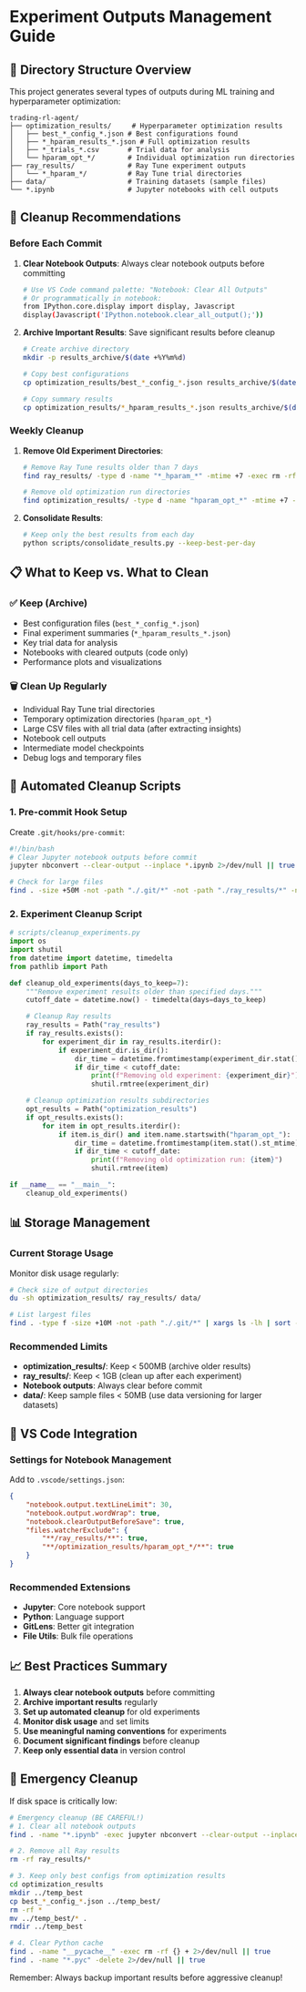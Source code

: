 # Experiment Outputs Management Guide

## 📁 Directory Structure Overview

This project generates several types of outputs during ML training and hyperparameter optimization:

```
trading-rl-agent/
├── optimization_results/     # Hyperparameter optimization results
│   ├── best_*_config_*.json # Best configurations found
│   ├── *_hparam_results_*.json # Full optimization results
│   ├── *_trials_*.csv       # Trial data for analysis
│   └── hparam_opt_*/        # Individual optimization run directories
├── ray_results/             # Ray Tune experiment outputs
│   └── *_hparam_*/          # Ray Tune trial directories
├── data/                    # Training datasets (sample files)
└── *.ipynb                  # Jupyter notebooks with cell outputs
```

## 🧹 Cleanup Recommendations

### Before Each Commit

1. **Clear Notebook Outputs**: Always clear notebook outputs before committing
   ```bash
   # Use VS Code command palette: "Notebook: Clear All Outputs"
   # Or programmatically in notebook:
   from IPython.core.display import display, Javascript
   display(Javascript('IPython.notebook.clear_all_output();'))
   ```

2. **Archive Important Results**: Save significant results before cleanup
   ```bash
   # Create archive directory
   mkdir -p results_archive/$(date +%Y%m%d)

   # Copy best configurations
   cp optimization_results/best_*_config_*.json results_archive/$(date +%Y%m%d)/

   # Copy summary results
   cp optimization_results/*_hparam_results_*.json results_archive/$(date +%Y%m%d)/
   ```

### Weekly Cleanup

1. **Remove Old Experiment Directories**:
   ```bash
   # Remove Ray Tune results older than 7 days
   find ray_results/ -type d -name "*_hparam_*" -mtime +7 -exec rm -rf {} +

   # Remove old optimization run directories
   find optimization_results/ -type d -name "hparam_opt_*" -mtime +7 -exec rm -rf {} +
   ```

2. **Consolidate Results**:
   ```bash
   # Keep only the best results from each day
   python scripts/consolidate_results.py --keep-best-per-day
   ```

## 📋 What to Keep vs. What to Clean

### ✅ Keep (Archive)
- Best configuration files (`best_*_config_*.json`)
- Final experiment summaries (`*_hparam_results_*.json`)
- Key trial data for analysis
- Notebooks with cleared outputs (code only)
- Performance plots and visualizations

### 🗑️ Clean Up Regularly
- Individual Ray Tune trial directories
- Temporary optimization directories (`hparam_opt_*`)
- Large CSV files with all trial data (after extracting insights)
- Notebook cell outputs
- Intermediate model checkpoints
- Debug logs and temporary files

## 🔄 Automated Cleanup Scripts

### 1. Pre-commit Hook Setup

Create `.git/hooks/pre-commit`:
```bash
#!/bin/bash
# Clear Jupyter notebook outputs before commit
jupyter nbconvert --clear-output --inplace *.ipynb 2>/dev/null || true

# Check for large files
find . -size +50M -not -path "./.git/*" -not -path "./ray_results/*" -not -path "./optimization_results/*" | head -5
```

### 2. Experiment Cleanup Script

```python
# scripts/cleanup_experiments.py
import os
import shutil
from datetime import datetime, timedelta
from pathlib import Path

def cleanup_old_experiments(days_to_keep=7):
    """Remove experiment results older than specified days."""
    cutoff_date = datetime.now() - timedelta(days=days_to_keep)

    # Cleanup Ray results
    ray_results = Path("ray_results")
    if ray_results.exists():
        for experiment_dir in ray_results.iterdir():
            if experiment_dir.is_dir():
                dir_time = datetime.fromtimestamp(experiment_dir.stat().st_mtime)
                if dir_time < cutoff_date:
                    print(f"Removing old experiment: {experiment_dir}")
                    shutil.rmtree(experiment_dir)

    # Cleanup optimization results subdirectories
    opt_results = Path("optimization_results")
    if opt_results.exists():
        for item in opt_results.iterdir():
            if item.is_dir() and item.name.startswith("hparam_opt_"):
                dir_time = datetime.fromtimestamp(item.stat().st_mtime)
                if dir_time < cutoff_date:
                    print(f"Removing old optimization run: {item}")
                    shutil.rmtree(item)

if __name__ == "__main__":
    cleanup_old_experiments()
```

## 📊 Storage Management

### Current Storage Usage
Monitor disk usage regularly:
```bash
# Check size of output directories
du -sh optimization_results/ ray_results/ data/

# List largest files
find . -type f -size +10M -not -path "./.git/*" | xargs ls -lh | sort -k5 -h
```

### Recommended Limits
- **optimization_results/**: Keep < 500MB (archive older results)
- **ray_results/**: Keep < 1GB (clean up after each experiment)
- **Notebook outputs**: Always clear before commit
- **data/**: Keep sample files < 50MB (use data versioning for larger datasets)

## 🔧 VS Code Integration

### Settings for Notebook Management

Add to `.vscode/settings.json`:
```json
{
    "notebook.output.textLineLimit": 30,
    "notebook.output.wordWrap": true,
    "notebook.clearOutputBeforeSave": true,
    "files.watcherExclude": {
        "**/ray_results/**": true,
        "**/optimization_results/hparam_opt_*/**": true
    }
}
```

### Recommended Extensions
- **Jupyter**: Core notebook support
- **Python**: Language support
- **GitLens**: Better git integration
- **File Utils**: Bulk file operations

## 📈 Best Practices Summary

1. **Always clear notebook outputs** before committing
2. **Archive important results** regularly
3. **Set up automated cleanup** for old experiments
4. **Monitor disk usage** and set limits
5. **Use meaningful naming conventions** for experiments
6. **Document significant findings** before cleanup
7. **Keep only essential data** in version control

## 🚨 Emergency Cleanup

If disk space is critically low:
```bash
# Emergency cleanup (BE CAREFUL!)
# 1. Clear all notebook outputs
find . -name "*.ipynb" -exec jupyter nbconvert --clear-output --inplace {} \;

# 2. Remove all Ray results
rm -rf ray_results/*

# 3. Keep only best configs from optimization results
cd optimization_results
mkdir ../temp_best
cp best_*_config_*.json ../temp_best/
rm -rf *
mv ../temp_best/* .
rmdir ../temp_best

# 4. Clear Python cache
find . -name "__pycache__" -exec rm -rf {} + 2>/dev/null || true
find . -name "*.pyc" -delete 2>/dev/null || true
```

Remember: Always backup important results before aggressive cleanup!
